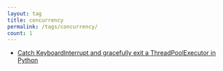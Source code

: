 ```yaml
---
layout: tag
title: concurrency
permalink: /tags/concurrency/
count: 1
---
```


- [Catch KeyboardInterrupt and gracefully exit a ThreadPoolExecutor in Python](https://joelsgp.github.io/solutions/2021/12/11/executor.html)
